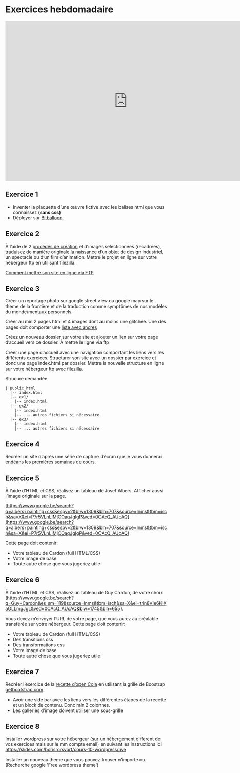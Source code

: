 # Exercices hebdomadaire

<iframe src="https://docs.google.com/forms/d/e/1FAIpQLScj5UYbHhgRoafMx2NdBryD0tw9aFlyYfrPBiEF4ZA9g3DIUA/viewform?embedded=true" width="760" height="500" frameborder="0" marginheight="0" marginwidth="0">Loading...</iframe>

## Exercice 1

* Inventer la plaquette d’une œuvre fictive avec les balises html que vous connaissez **(sans css)**
* Déployer sur [Bitballoon](https://www.bitballoon.com/).

## Exercice 2

À l’aide de 2 [procédés de création](outils/procedes-de-creation.md) et d’images selectionnées (recadrées), traduisez de manière originale la naissance d’un objet de design industriel, un spectacle ou d’un film d’animation.
Mettre le projet en ligne sur votre hébergeur ftp en utilisant filezilla.

[Comment mettre son site en ligne via FTP](mise_en_ligne.html#R%C3%A9server_son_h%C3%A9bergement_et_transf%C3%A9rer_les_fichiers)

## Exercice 3

Créer un reportage photo sur google street view ou google map sur le theme de la frontière et de la traduction comme symptômes de nos modèles du monde/mentaux personnels.

Créer au min 2 pages html et 4 images dont au moins une glitchée.
Une des pages doit comporter une [liste avec ancres](html/how-to.html#Une_navigation_avec_des_ancres)

Créez un nouveau dossier sur votre site et ajouter un lien sur votre page d’accueil vers ce dossier.
À mettre le ligne via ftp

Créer une page d’accueil avec une navigation comportant les liens vers les différents exercices.
Structurer son site avec un dossier par exercice et donc une page index.html par dossier.
Mettre la nouvelle structure en ligne sur votre hébergeur ftp avec filezilla.

Strucure demandée:

```
| public_html
  |-- index.html
  |-- ex1/
    |-- index.html
  |-- ex2/
    |-- index.html
    |-- ... autres fichiers si nécessaire
  |-- ex3/
    |-- index.html
    |-- ... autres fichiers si nécessaire
```

## Exercice 4

Recréer un site d’après une série de capture d’écran que je vous donnerai endéans les premières semaines de cours.

## Exercice 5

À l’aide d’HTML et CSS, réalisez un tableau de Josef Albers. Afficher aussi l’image originale sur la page.

[https://www.google.be/search?q=albers+painting+css&espv=2&biw=1309&bih=707&source=lnms&tbm=isch&sa=X&ei=P7r5VLnLIMjCOaqJgIgP&ved=0CAcQ_AUoAQ](https://www.google.be/search?q=albers+painting+css&espv=2&biw=1309&bih=707&source=lnms&tbm=isch&sa=X&ei=P7r5VLnLIMjCOaqJgIgP&ved=0CAcQ_AUoAQ)

Cette page doit contenir:

* Votre tableau de Cardon (full HTML/CSS)
* Votre image de base
* Toute autre chose que vous jugeriez utile

## Exercice 6

À l’aide d’HTML et CSS, réalisez un tableau de Guy Cardon, de votre choix (https://www.google.be/search?q=Guy+Cardon&es_sm=119&source=lnms&tbm=isch&sa=X&ei=t4n8VIe6KIXaOLLmgJgL&ved=0CAcQ_AUoAQ&biw=1745&bih=655).

Vous devez m’envoyer l’URL de votre page, que vous aurez au préalable transférée sur votre hébergeur. Cette page doit contenir:

* Votre tableau de Cardon (full HTML/CSS)
* Des transitions css
* Des transformations css
* Votre image de base
* Toute autre chose que vous jugeriez utile

## Exercice 7

Recréer l’exercice de la [recette d’open Cola](https://github.com/lacensav/cours_web_2e/archive/master.zip) en utilisant la grille de Boostrap
[getbootstrap.com](https://getbootstrap.com)

* Avoir une side bar avec les liens vers les différentes étapes de la recette et un block de contenu. Donc min 2 colonnes.
* Les galleries d’image doivent utiliser une sous-grille

## Exercice 8

Installer wordpress sur votre hébergeur (sur un hébergement different de vos exercices mais sur le mm compte email) en suivant les instructions ici https://slides.com/borisrorsvort/cours-10-wordpress/live

Installer un nouveau theme que vous pouvez trouver n'importe ou. (Recherche google 'Free wordpress theme')
